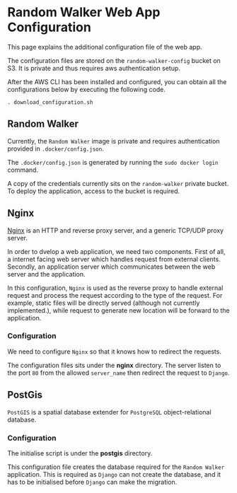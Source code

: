 # Random Walker Web App Configuration

This page explains the additional configuration file of the web app.

The configuration files are stored on the `random-walker-config` bucket on S3.
It is private and thus requires aws authentication setup.

After the AWS CLI has been installed and configured, you can obtain all the
configurations below by executing the following code.

```
. download_configuration.sh
```

## Random Walker

Currently, the `Random Walker` image is private and requires authentication
provided in `.docker/config.json`. 

The `.docker/config.json` is generated by running the `sudo docker login`
command.

A copy of the credentials currently sits on the `random-walker` private bucket.
To deploy the application, access to the bucket is required.

## Nginx

[Nginx](https://nginx.org/en/) is an HTTP and reverse proxy server, and a
generic TCP/UDP proxy server.

In order to dvelop a web application, we need two components. First of all, a
internet facing web server which handles request from external clients.
Secondly, an application server which communicates between the web server and
the application.

In this configuration, `Nginx` is used as the reverse proxy to handle external
request and process the request according to the type of the request. For
example, static files will be directly served (although not currently
implemented.), while request to generate new location will be forward to the
application.

### Configuration

We need to configure `Nginx` so that it knows how to redirect the requests.

The configuration files sits under the **nginx** directory. The server listen to
the port `80` from the allowed `server_name` then redirect the request to
`Django`.


## PostGis

`PostGIS` is a spatial database extender for `PostgreSQL` object-relational
database.

### Configuration

The initialise script is under the **postgis** directory.

This configuration file creates the database required for the `Random Walker`
application. This is required as `Django` can not create the database, and it
has to be initialised before `Django` can make the migration.
